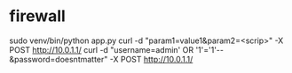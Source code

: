 # firewall
sudo venv/bin/python app.py
curl -d "param1=value1&param2=<scrip<script>>>alealertrt('XSS')</scrip</script>>" -X POST http://10.0.1.1/
curl -d "username=admin' OR '1'='1'--&password=doesntmatter" -X POST http://10.0.1.1/
